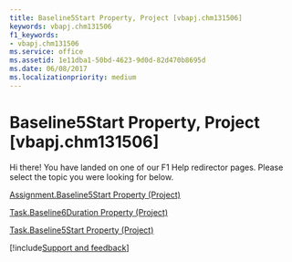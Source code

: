 ```yaml
---
title: Baseline5Start Property, Project [vbapj.chm131506]
keywords: vbapj.chm131506
f1_keywords:
- vbapj.chm131506
ms.service: office
ms.assetid: 1e11dba1-50bd-4623-9d0d-82d470b8695d
ms.date: 06/08/2017
ms.localizationpriority: medium
---
```



# Baseline5Start Property, Project [vbapj.chm131506]

Hi there! You have landed on one of our F1 Help redirector pages. Please select the topic you were looking for below.

[Assignment.Baseline5Start Property (Project)](https://msdn.microsoft.com/library/4d2a1a50-5e71-78b2-f2d6-55dc0bca7494%28Office.15%29.aspx)

[Task.Baseline6Duration Property (Project)](https://msdn.microsoft.com/library/835a494b-512c-a6eb-2a14-8aa1810793b4%28Office.15%29.aspx)

[Task.Baseline5Start Property (Project)](https://msdn.microsoft.com/library/39cf2b6c-4e8f-b528-7657-ab46f1260a63%28Office.15%29.aspx)

[!include[Support and feedback](~/includes/feedback-boilerplate.md)]